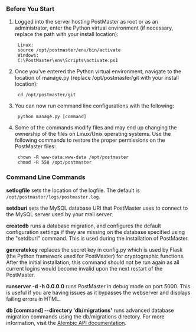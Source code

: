 ### Before You Start
1. Logged into the server hosting PostMaster as root or as an administrator, enter the Python virtual environment (if necessary, replace the path with your install location):

        Linux:
        source /opt/postmaster/env/bin/activate
        Windows:
        C:\PostMaster\env\Scripts\activate.ps1

2. Once you've entered the Python virtual environment, navigate to the location of manage.py (replace /opt/postmaster/git with your install location):

        cd /opt/postmaster/git

3. You can now run command line configurations with the following:

        python manage.py [command]

4. Some of the commands modify files and may end up changing the ownership of the files on Linux/Unix operating systems.
Use the following commands to restore the proper permissions on the PostMaster files:

        chown -R www-data:www-data /opt/postmaster
        chmod -R 550 /opt/postmaster

### Command Line Commands

**setlogfile** sets the location of the logfile. The default is `/opt/postmaster/logs/postmaster.log`.

**setdburi** sets the MySQL database URI that PostMaster uses to connect to the MySQL server used by your mail server.

**createdb** runs a database migration, and configures the default configuration settings if they are missing on the database specified using the "setdburi" command.
This is used during the installation of PostMaster.

**generatekey** replaces the secret key in config.py which is used by Flask (the Python framework used for PostMaster) for cryptographic functions.
After the initial installation, this command should not be run again as all current logins would become invalid upon the next restart of the PostMaster.

**runserver -d -h 0.0.0.0** runs PostMaster in debug mode on port 5000. This is useful if you are having issues as it bypasses the webserver
and displays failing errors in HTML.

**db [command] --directory 'db/migrations'** runs advanced database migration commands using the db/migrations directory.
For more information, visit the [Alembic API documentation](https://alembic.readthedocs.org/en/latest/api/commands.html).
